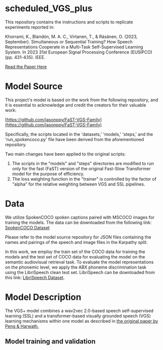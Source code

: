 # scheduled_VGS_plus

This repository contains the instructions and scripts to replicate experiments reported in:

Khorrami, K., Blandón, M. A. C., Virtanen, T., & Räsänen, O. (2023, September). Simultaneous or Sequential Training? How Speech Representations Cooperate in a Multi-Task Self-Supervised Learning System. In 2023 31st European Signal Processing Conference (EUSIPCO) (pp. 431-435). IEEE.

[Read the Paper Here](https://ieeexplore.ieee.org/abstract/document/10290051)

# Model Source

This project's model is based on the work from the following repository, and it is essential to acknowledge and credit the creators for their valuable work:

[https://github.com/jasonppy/FaST-VGS-Family](https://github.com/jasonppy/FaST-VGS-Family)

Specifically, the scripts located in the 'datasets,' 'models,' 'steps,' and the 'run_spokencoco.py' file have been derived from the aforementioned repository.

Two main changes have been applied to the original scripts:

1. The scripts in the "models" and "steps" directories are modified to run only for the fast (FaST) version of the original Fast-Slow Transformer model for the purpose of efficiency.
2. The loss weighting function in the "trainer" is controlled by the factor of "alpha" for the relative weighting between VGS and SSL pipelines.


# Data
We utilize SpokenCOCO spoken captions paired with MSCOCO images for training the models. The data can be downloaded from the following link:
[SpokenCOCO Dataset](https://groups.csail.mit.edu/sls/downloads/placesaudio/index.cgi)

Please refer to the model source repository for JSON files containing the names and pairings of the speech and image files in the Karpathy split. 

In this work, we employ the train set of the COCO data for training the models and the test set of COCO data for evaluating the model on the semantic audiovisual retrieval task. To evaluate the model representations on the phonemic level, we apply the ABX phoneme discrimination task using the LibriSpeech clean test set. LibriSpeech can be downloaded from this link: [LibriSpeech Dataset](https://www.openslr.org/12).

# Model Description

The VGS+ model combines a wav2vec 2.0-based speech self-supervised learning (SSL) and a transformer-based visually grounded speech (VGS) learning mechanisms within one model as described in [the original paper by Peng & Harwath.](https://ieeexplore.ieee.org/stamp/stamp.jsp?arnumber=9747103&casa_token=n4fGgF6mHrcAAAAA:jI4E13PB2SNrkvPTXxhhNgXiE2BSTVgXwv9UD_GHCeY54vpjHyZiTXdwf4HNqOT937tOyIXv-Q&tag=1)

## Model training and validation
